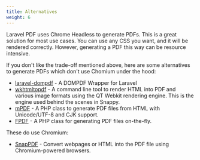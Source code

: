 ```yaml
---
title: Alternatives
weight: 6
---
```


Laravel PDF uses Chrome Headless to generate PDFs. This is a great solution for most use cases. You can use any CSS you want, and it will be rendered correctly. However, generating a PDF this way can be resource intensive.

If you don't like the trade-off mentioned above, here are some alternatives to generate PDFs which don't use Chomium under the hood:

- [laravel-dompdf](https://github.com/barryvdh/laravel-dompdf) - A DOMPDF Wrapper for Laravel
- [wkhtmltopdf](http://wkhtmltopdf.org/) - A command line tool to render HTML into PDF and various image formats using the QT Webkit rendering engine. This is the engine used behind the scenes in Snappy.
- [mPDF](https://mpdf.github.io/) - A PHP class to generate PDF files from HTML with Unicode/UTF-8 and CJK support.
- [FPDF](http://www.fpdf.org/) - A PHP class for generating PDF files on-the-fly.


These do use Chromium:

- [SnapPDF](https://github.com/beganovich/snappdf) - Convert webpages or HTML into the PDF file using Chromium-powered browsers. 
